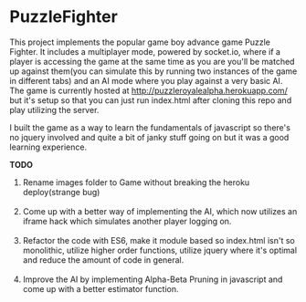 # PuzzleFighter

This project implements the popular game boy advance game Puzzle Fighter. It includes a multiplayer mode, powered by socket.io, 
where if a player is accessing the game at the same time as you are you'll be matched up against them(you can simulate this by running two instances of the game in different tabs) and an AI mode where you play against a very basic AI.
The game is currently hosted at http://puzzleroyalealpha.herokuapp.com/ but it's setup so that you can just run index.html after cloning this repo and play utilizing the server.

I built the game as a way to learn the fundamentals of javascript so there's no jquery involved and quite a bit of janky stuff going on but it was a good learning experience.

<b>TODO  </b>  <br />
1) Rename images folder to Game without breaking the heroku deploy(strange bug)  <br /> <br />
2) Come up with a better way of implementing the AI, which now utilizes an iframe hack which simulates another player logging on. <br />   <br />
3) Refactor the code with ES6, make it module based so index.html isn't so monolithic, utilize higher order functions, utilize jquery where it's optimal 
and reduce the amount of code in general. <br /> <br />
4) Improve the AI by implementing Alpha-Beta Pruning in javascript and come up with a better estimator function.
